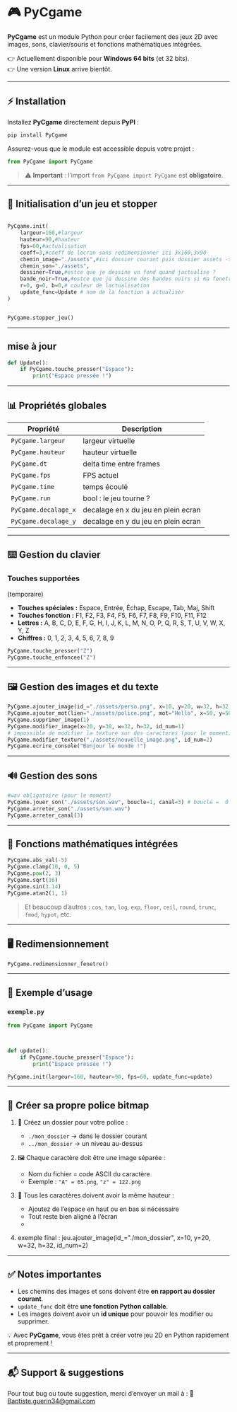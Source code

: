 # 🎮 PyCgame

**PyCgame** est un module Python pour créer facilement des jeux 2D avec images, sons, clavier/souris et fonctions mathématiques intégrées.



👉 Actuellement disponible pour **Windows 64 bits** (et 32 bits).  
👉 Une version **Linux** arrive bientôt.  

---

## ⚡ Installation

Installez **PyCgame** directement depuis **PyPI** :

```bash
pip install PyCgame
```

Assurez-vous que le module est accessible depuis votre projet :

```python
from PyCgame import PyCgame
```

> ⚠️ **Important** : l’import `from PyCgame import PyCgame` est **obligatoire**.

---

## 🚀 Initialisation d’un jeu et stopper

```python

PyCgame.init(
    largeur=160,#largeur
    hauteur=90,#hauteur
    fps=60,#actualisation
    coeff=3,#coeff de lecran sans redimensionner ici 3x160,3x90
    chemin_image="./assets",#ici dossier courant puis dossier assets -> si rien mis, les images doivent etre dans le meme dossier dexecution  on peut aussi mettre : ../assets etc....
    chemin_son="./assets",
    dessiner=True,#estce que je dessine un fond quand jactualise ?
    bande_noir=True,#estce que je dessine des bandes noirs si ma fenetre en plein ecran nest pas proportionnel a lecran ?
    r=0, g=0, b=0,# couleur de lactualisation
    update_func=Update # nom de la fonction a actualiser
)


PyCgame.stopper_jeu()
```

---

## mise à jour

```python
def Update():
    if PyCgame.touche_presser("Espace"):
        print("Espace pressée !")


```

---

## 📊 Propriétés globales

| Propriété         | Description                          |
| ------------------| -----------------------              |
| `PyCgame.largeur`     | largeur virtuelle                    |
| `PyCgame.hauteur`     | hauteur virtuelle                    |
| `PyCgame.dt`          | delta time entre frames              |
| `PyCgame.fps`         | FPS actuel                           |
| `PyCgame.time`        | temps écoulé                         |
| `PyCgame.run`         | bool : le jeu tourne ?               |
| `PyCgame.decalage_x`  | decalage en x du jeu en plein ecran  | 
| `PyCgame.decalage_y`  | decalage en y du jeu en plein ecran  | 
---

## ⌨️ Gestion du clavier
### Touches supportées
(temporaire)
- **Touches spéciales :** Espace, Entrée, Échap, Escape, Tab, Maj, Shift
- **Touches fonction :** F1, F2, F3, F4, F5, F6, F7, F8, F9, F10, F11, F12
- **Lettres :** A, B, C, D, E, F, G, H, I, J, K, L, M, N, O, P, Q, R, S, T, U, V, W, X, Y, Z
- **Chiffres :** 0, 1, 2, 3, 4, 5, 6, 7, 8, 9

```python
PyCgame.touche_presser("Z")
PyCgame.touche_enfoncee("Z")
```

---

## 🖼️ Gestion des images et du texte

```python
PyCgame.ajouter_image(id_="./assets/perso.png", x=10, y=20, w=32, h=32, id_num=2)
PyCgame.ajouter_mot(lien="./assets/police.png", mot="Hello", x=50, y=50, coeff=1, ecart=1, id_num=1)
PyCgame.supprimer_image(1)
PyCgame.modifier_image(x=20, y=30, w=32, h=32, id_num=1)
# impossible de modifier la texture sur des caracteres (pour le moment)
PyCgame.modifier_texture("./assets/nouvelle_image.png", id_num=2)
PyCgame.ecrire_console("Bonjour le monde !")
```

---

## 🔊 Gestion des sons

```python
#wav obligatoire (pour le moment)
PyCgame.jouer_son("./assets/son.wav", boucle=1, canal=3) # boucle =  0 sera infini 1 = 1 tour etc...
PyCgame.arreter_son("./assets/son.wav")
PyCgame.arreter_canal(3)
```

---

## 🧮 Fonctions mathématiques intégrées

```python
PyCgame.abs_val(-5)
PyCgame.clamp(10, 0, 5)
PyCgame.pow(2, 3)
PyCgame.sqrt(16)
PyCgame.sin(3.14)
PyCgame.atan2(1, 1)
```

> Et beaucoup d’autres : `cos`, `tan`, `log`, `exp`, `floor`, `ceil`, `round`, `trunc`, `fmod`, `hypot`, etc.

---

## 🖥️ Redimensionnement

```python
PyCgame.redimensionner_fenetre()
```

---

## 📂 Exemple d’usage

### `exemple.py`

```python
from PyCgame import PyCgame



def update():
    if PyCgame.touche_presser("Espace"):
        print("Espace pressée !")

PyCgame.init(largeur=160, hauteur=90, fps=60, update_func=update)
```





---

## 📝 Créer sa propre police bitmap

1. 📁 Créez un dossier pour votre police :

   * `./mon_dossier` → dans le dossier courant
   * `../mon_dossier` → un niveau au-dessus

2. 🖼️ Chaque caractère doit être une image séparée :

   * Nom du fichier = code ASCII du caractère
   * Exemple : `"A" = 65.png`, `"z" = 122.png`

3. 📏 Tous les caractères doivent avoir la même hauteur :

   * Ajoutez de l’espace en haut ou en bas si nécessaire
   * Tout reste bien aligné à l’écran
   * 
4. exemple final : jeu.ajouter_image(id_="./mon_dossier", x=10, y=20, w=32, h=32, id_num=2)
---

## ✅ Notes importantes

* Les chemins des images et sons doivent être **en rapport au dossier courant**.
* `update_func` doit être **une fonction Python callable**.
* Les images doivent avoir un **id unique** pour pouvoir les modifier ou supprimer.

💡 Avec **PyCgame**, vous êtes prêt à créer votre jeu 2D en Python rapidement et proprement !


---


## 📬 Support & suggestions

Pour tout bug ou toute suggestion, merci d’envoyer un mail à :
📧 Baptiste.guerin34@gmail.com
